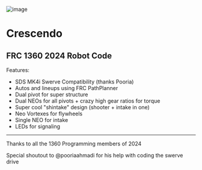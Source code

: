 ![image](https://github.com/FRC1360/Crescendo2024/assets/56598575/1adfd4ac-3139-42e1-b6ea-93c0af38a43c)
# Crescendo
## FRC 1360 2024 Robot Code

Features:
 - SDS MK4i Swerve Compatibility (thanks Pooria)
 - Autos and lineups using FRC PathPlanner
 - Dual pivot for super structure
 - Dual NEOs for all pivots + crazy high gear ratios for torque
 - Super cool "shintake" design (shooter + intake in one)
 - Neo Vortexes for flywheels
 - Single NEO for intake
 - LEDs for signaling
   
---
Thanks to all the 1360 Programming members of 2024

Special shoutout to @pooriaahmadi for his help with coding the swerve drive

